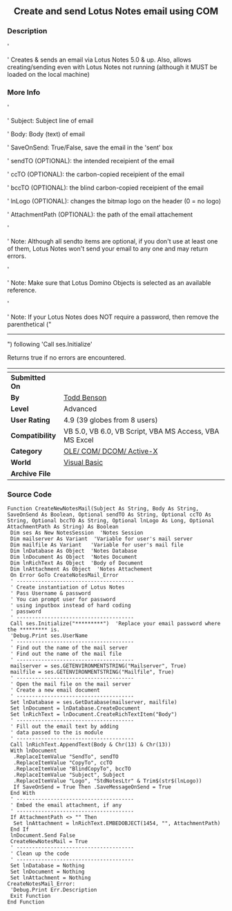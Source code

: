 ﻿<div align="center">

## Create and send Lotus Notes email using COM


</div>

### Description

'

' Creates & sends an email via Lotus Notes 5.0 & up. Also, allows creating/sending even with Lotus Notes not running (although it MUST be loaded on the local machine)
 
### More Info
 
'

' Subject: Subject line of email

' Body: Body (text) of email

' SaveOnSend: True/False, save the email in the 'sent' box

' sendTO (OPTIONAL): the intended receipient of the email

' ccTO (OPTIONAL): the carbon-copied receipient of the email

' bccTO (OPTIONAL): the blind carbon-copied receipient of the email

' lnLogo (OPTIONAL): changes the bitmap logo on the header (0 = no logo)

' AttachmentPath (OPTIONAL): the path of the email attachement

'

' Note: Although all sendto items are optional, if you don't use at least one of them, Lotus Notes won't send your email to any one and may return errors.

'

' Note: Make sure that Lotus Domino Objects is selected as an available reference.

'

' Note: If your Lotus Notes does NOT require a password, then remove the parenthetical ("

----

") following 'Call ses.Initialize'

Returns true if no errors are encountered.


<span>             |<span>
---                |---
**Submitted On**   |
**By**             |[Todd Benson](https://github.com/Planet-Source-Code/PSCIndex/blob/master/ByAuthor/todd-benson.md)
**Level**          |Advanced
**User Rating**    |4.9 (39 globes from 8 users)
**Compatibility**  |VB 5\.0, VB 6\.0, VB Script, VBA MS Access, VBA MS Excel
**Category**       |[OLE/ COM/ DCOM/ Active\-X](https://github.com/Planet-Source-Code/PSCIndex/blob/master/ByCategory/ole-com-dcom-active-x__1-29.md)
**World**          |[Visual Basic](https://github.com/Planet-Source-Code/PSCIndex/blob/master/ByWorld/visual-basic.md)
**Archive File**   |[](https://github.com/Planet-Source-Code/todd-benson-create-and-send-lotus-notes-email-using-com__1-34957/archive/master.zip)





### Source Code

```
Function CreateNewNotesMail(Subject As String, Body As String, SaveOnSend As Boolean, Optional sendTO As String, Optional ccTO As String, Optional bccTO As String, Optional lnLogo As Long, Optional AttachmentPath As String) As Boolean
 Dim ses As New NotesSession  'Notes Session
 Dim mailserver As Variant  'Variable for user's mail server
 Dim mailfile As Variant   'Variable for user's mail file
 Dim lnDatabase As Object  'Notes Database
 Dim lnDocument As Object  'Notes Document
 Dim lnRichText As Object  'Body of Document
 Dim lnAttachment As Object  'Notes Attachement
 On Error GoTo CreateNotesMail_Error
 ' --------------------------------------
 ' Create instantiation of Lotus Notes
 ' Pass Username & password
 ' You can prompt user for password
 ' using inputbox instead of hard coding
 ' password
 ' --------------------------------------
 Call ses.Initialize("*********")  'Replace your email password where the ********* is.
 'Debug.Print ses.UserName
 ' --------------------------------------
 ' Find out the name of the mail server
 ' Find out the name of the mail file
 ' --------------------------------------
 mailserver = ses.GETENVIRONMENTSTRING("Mailserver", True)
 mailfile = ses.GETENVIRONMENTSTRING("Mailfile", True)
 ' --------------------------------------
 ' Open the mail file on the mail server
 ' Create a new email document
 ' --------------------------------------
 Set lnDatabase = ses.GetDatabase(mailserver, mailfile)
 Set lnDocument = lnDatabase.CreateDocument
 Set lnRichText = lnDocument.CreateRichTextItem("Body")
 ' --------------------------------------
 ' Fill out the email text by adding
 ' data passed to the is module
 ' --------------------------------------
 Call lnRichText.AppendText(Body & Chr(13) & Chr(13))
 With lnDocument
  .ReplaceItemValue "SendTo", sendTO
  .ReplaceItemValue "CopyTo", ccTO
  .ReplaceItemValue "BlindCopyTo", bccTO
  .ReplaceItemValue "Subject", Subject
  .ReplaceItemValue "Logo", "StdNotesLtr" & Trim$(str$(lnLogo))
  If SaveOnSend = True Then .SaveMessageOnSend = True
 End With
 ' --------------------------------------
 ' Embed the email attachment, if any
 ' --------------------------------------
 If AttachmentPath <> "" Then
  Set lnAttachment = lnRichText.EMBEDOBJECT(1454, "", AttachmentPath)
 End If
 lnDocument.Send False
 CreateNewNotesMail = True
 ' --------------------------------------
 ' Clean up the code
 ' --------------------------------------
 Set lnDatabase = Nothing
 Set lnDocument = Nothing
 Set lnAttachment = Nothing
CreateNotesMail_Error:
 'Debug.Print Err.Description
 Exit Function
End Function
```

